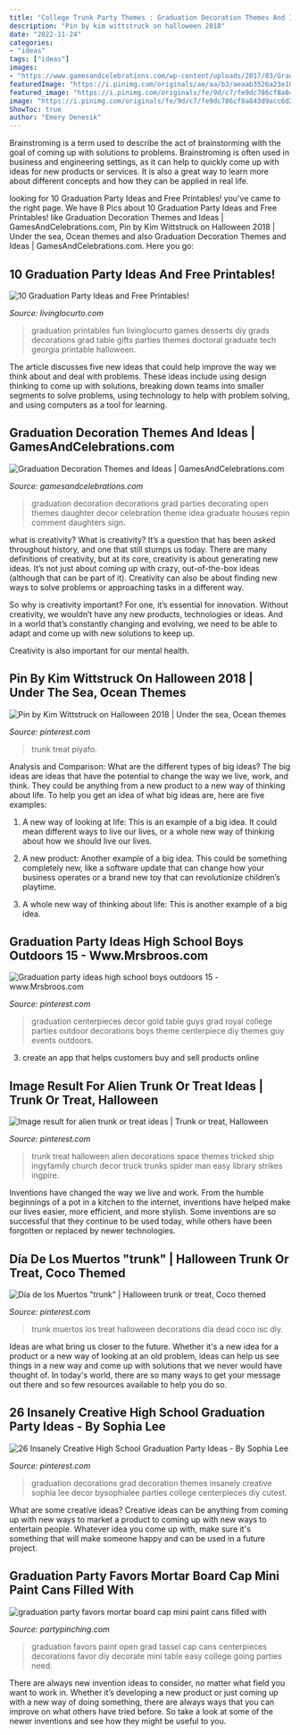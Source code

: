 ```yaml
---
title: "College Trunk Party Themes : Graduation Decoration Themes And Ideas"
description: "Pin by kim wittstruck on halloween 2018"
date: "2022-11-24"
categories:
- "ideas"
tags: ["ideas"]
images:
- "https://www.gamesandcelebrations.com/wp-content/uploads/2017/03/Graduation-Decorations-1024x768.jpg"
featuredImage: "https://i.pinimg.com/originals/ae/aa/b3/aeaab3526a23e10ab376bed953d360b1.jpg"
featured_image: "https://i.pinimg.com/originals/fe/9d/c7/fe9dc786cf8a843d9acc6d2dc5e417ca.jpg"
image: "https://i.pinimg.com/originals/fe/9d/c7/fe9dc786cf8a843d9acc6d2dc5e417ca.jpg"
ShowToc: true
author: "Emery Denesik"
---
```



Brainstroming is a term used to describe the act of brainstorming with the goal of coming up with solutions to problems. Brainstroming is often used in business and engineering settings, as it can help to quickly come up with ideas for new products or services. It is also a great way to learn more about different concepts and how they can be applied in real life.

	

		
looking for 10 Graduation Party Ideas and Free Printables! you've came to the right page. We have 8 Pics about 10 Graduation Party Ideas and Free Printables! like Graduation Decoration Themes and Ideas | GamesAndCelebrations.com, Pin by Kim Wittstruck on Halloween 2018 | Under the sea, Ocean themes and also Graduation Decoration Themes and Ideas | GamesAndCelebrations.com. Here you go:
		
    
## 10 Graduation Party Ideas And Free Printables!

<img loading=lazy src="http://www.livinglocurto.com/wp-content/uploads/2014/04/10-graduation-party-ideas.jpg" onerror="this.onerror=null;this.src='https://tse4.mm.bing.net/th?id=OIP.v7JWdH7r6S_M7C4k6ndmbgHaLH&amp;pid=15.1';" alt="10 Graduation Party Ideas and Free Printables!">

_Source: livinglocurto.com_

>graduation printables fun livinglocurto games desserts diy grads decorations grad table gifts parties themes doctoral graduate tech georgia printable halloween. 

	

The article discusses five new ideas that could help improve the way we think about and deal with problems. These ideas include using design thinking to come up with solutions, breaking down teams into smaller segments to solve problems, using technology to help with problem solving, and using computers as a tool for learning.

    
## Graduation Decoration Themes And Ideas | GamesAndCelebrations.com

<img loading=lazy src="https://www.gamesandcelebrations.com/wp-content/uploads/2017/03/Graduation-Decorations-1024x768.jpg" onerror="this.onerror=null;this.src='https://tse4.mm.bing.net/th?id=OIP.32kPd8GkWkhut45OCzki3AHaFj&amp;pid=15.1';" alt="Graduation Decoration Themes and Ideas | GamesAndCelebrations.com">

_Source: gamesandcelebrations.com_

>graduation decoration decorations grad parties decorating open themes daughter decor celebration theme idea graduate houses repin comment daughters sign. 

	

what is creativity?
What is creativity? It’s a question that has been asked throughout history, and one that still stumps us today. There are many definitions of creativity, but at its core, creativity is about generating new ideas.
It’s not just about coming up with crazy, out-of-the-box ideas (although that can be part of it). Creativity can also be about finding new ways to solve problems or approaching tasks in a different way.

So why is creativity important? For one, it’s essential for innovation. Without creativity, we wouldn’t have any new products, technologies or ideas. And in a world that’s constantly changing and evolving, we need to be able to adapt and come up with new solutions to keep up.

Creativity is also important for our mental health.

    
## Pin By Kim Wittstruck On Halloween 2018 | Under The Sea, Ocean Themes

<img loading=lazy src="https://i.pinimg.com/originals/ae/aa/b3/aeaab3526a23e10ab376bed953d360b1.jpg" onerror="this.onerror=null;this.src='https://tse4.mm.bing.net/th?id=OIP.qQBvZTdwqraCK8gw27X5eAAAAA&amp;pid=15.1';" alt="Pin by Kim Wittstruck on Halloween 2018 | Under the sea, Ocean themes">

_Source: pinterest.com_

>trunk treat piyafo. 

	

Analysis and Comparison: What are the different types of big ideas?
The big ideas are ideas that have the potential to change the way we live, work, and think. They could be anything from a new product to a new way of thinking about life. To help you get an idea of what big ideas are, here are five examples:
1. A new way of looking at life: This is an example of a big idea. It could mean different ways to live our lives, or a whole new way of thinking about how we should live our lives.

2. A new product: Another example of a big idea. This could be something completely new, like a software update that can change how your business operates or a brand new toy that can revolutionize children’s playtime.

3. A whole new way of thinking about life: This is another example of a big idea.

    
## Graduation Party Ideas High School Boys Outdoors 15 - Www.Mrsbroos.com

<img loading=lazy src="https://i.pinimg.com/736x/71/72/11/7172112fb356936399c4bad5ff419541.jpg" onerror="this.onerror=null;this.src='https://tse4.mm.bing.net/th?id=OIP.NzDGdfJsLzkZv5knOm0_SQHaJ6&amp;pid=15.1';" alt="Graduation party ideas high school boys outdoors 15 - www.Mrsbroos.com">

_Source: pinterest.com_

>graduation centerpieces decor gold table guys grad royal college parties outdoor decorations boys theme centerpiece diy themes guy events outdoors. 

	

3. create an app that helps customers buy and sell products online 

    
## Image Result For Alien Trunk Or Treat Ideas | Trunk Or Treat, Halloween

<img loading=lazy src="https://i.pinimg.com/736x/c4/3d/2e/c43d2e8caa645cf4481956607a80ab55.jpg" onerror="this.onerror=null;this.src='https://tse4.mm.bing.net/th?id=OIP.aOZfmrwAWePI3R_qe_nJgQHaFj&amp;pid=15.1';" alt="Image result for alien trunk or treat ideas | Trunk or treat, Halloween">

_Source: pinterest.com_

>trunk treat halloween alien decorations space themes tricked ship ingyfamily church decor truck trunks spider man easy library strikes ingpire. 

	

Inventions have changed the way we live and work. From the humble beginnings of a pot in a kitchen to the internet, inventions have helped make our lives easier, more efficient, and more stylish. Some inventions are so successful that they continue to be used today, while others have been forgotten or replaced by newer technologies.

    
## Día De Los Muertos &quot;trunk&quot; | Halloween Trunk Or Treat, Coco Themed

<img loading=lazy src="https://i.pinimg.com/originals/fe/9d/c7/fe9dc786cf8a843d9acc6d2dc5e417ca.jpg" onerror="this.onerror=null;this.src='https://tse1.mm.bing.net/th?id=OIP.n259cBvVlJa_ueJKz0vrjwHaJ4&amp;pid=15.1';" alt="Día de los Muertos &quot;trunk&quot; | Halloween trunk or treat, Coco themed">

_Source: pinterest.com_

>trunk muertos los treat halloween decorations día dead coco isc diy. 

	

Ideas are what bring us closer to the future. Whether it's a new idea for a product or a new way of looking at an old problem, ideas can help us see things in a new way and come up with solutions that we never would have thought of. In today's world, there are so many ways to get your message out there and so few resources available to help you do so.

    
## 26 Insanely Creative High School Graduation Party Ideas - By Sophia Lee

<img loading=lazy src="https://i.pinimg.com/736x/e5/71/d0/e571d06ad415741194c45de5ff7eb857.jpg" onerror="this.onerror=null;this.src='https://tse2.mm.bing.net/th?id=OIP.p97vP-rH1eHiZW77OLNimQHaLH&amp;pid=15.1';" alt="26 Insanely Creative High School Graduation Party Ideas - By Sophia Lee">

_Source: pinterest.com_

>graduation decorations grad decoration themes insanely creative sophia lee decor bysophialee parties college centerpieces diy cutest. 

	

What are some creative ideas?
Creative ideas can be anything from coming up with new ways to market a product to coming up with new ways to entertain people. Whatever idea you come up with, make sure it's something that will make someone happy and can be used in a future project.

    
## Graduation Party Favors Mortar Board Cap Mini Paint Cans Filled With

<img loading=lazy src="https://partypinching.com/wp-content/uploads/2016/11/cache_4098887304.png" onerror="this.onerror=null;this.src='https://tse3.mm.bing.net/th?id=OIP.u7jLjQ5tKBmwjR5qidElMQHaJ4&amp;pid=15.1';" alt="graduation party favors mortar board cap mini paint cans filled with">

_Source: partypinching.com_

>graduation favors paint open grad tassel cap cans centerpieces decorations favor diy decorate mini table easy college going parties need. 

	

There are always new invention ideas to consider, no matter what field you want to work in. Whether it’s developing a new product or just coming up with a new way of doing something, there are always ways that you can improve on what others have tried before. So take a look at some of the newer inventions and see how they might be useful to you.

